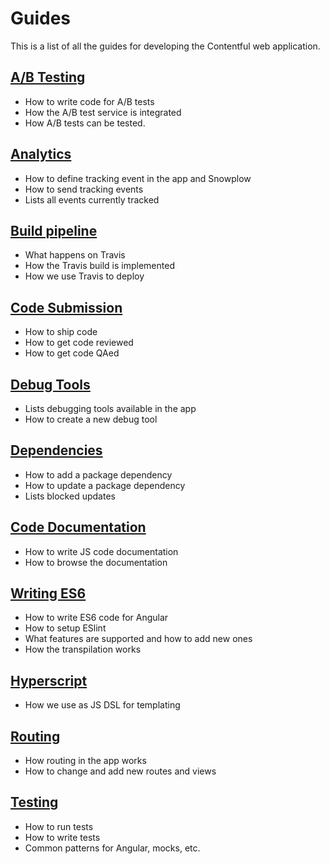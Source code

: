 # Guides

This is a list of all the guides for developing the Contentful web application.

## [A/B Testing](./a_b_testing.md)

* How to write code for A/B tests
* How the A/B test service is integrated
* How A/B tests can be tested.

## [Analytics](./analytics.md)

* How to define tracking event in the app and Snowplow
* How to send tracking events
* Lists all events currently tracked

## [Build pipeline](./build_and_deploy.md)

* What happens on Travis
* How the Travis build is implemented
* How we use Travis to deploy

## [Code Submission](./code-submission.md)

* How to ship code
* How to get code reviewed
* How to get code QAed

## [Debug Tools](./debug.md)

* Lists debugging tools available in the app
* How to create a new debug tool

## [Dependencies](./dependencies.md)

* How to add a package dependency
* How to update a package dependency
* Lists blocked updates

## [Code Documentation](./documentation.md)

* How to write JS code documentation
* How to browse the documentation

## [Writing ES6](./es6.md)

* How to write ES6 code for Angular
* How to setup ESlint
* What features are supported and how to add new ones
* How the transpilation works

## [Hyperscript](./hyperscript.md)

* How we use as JS DSL for templating

## [Routing](./routing.md)

* How routing in the app works
* How to change and add new routes and views

## [Testing](./testing.md)

* How to run tests
* How to write tests
* Common patterns for Angular, mocks, etc.
